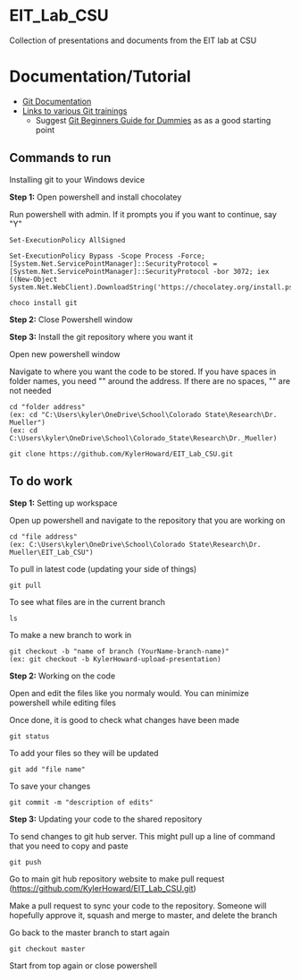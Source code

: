 # EIT_Lab_CSU
Collection of presentations and documents from the EIT lab at CSU


# Documentation/Tutorial

* [Git Documentation](https://git-scm.com/doc)
* [Links to various Git trainings](https://git-scm.com/doc/ext)
  * Suggest [Git Beginners Guide for Dummies](https://git-scm.com/doc/ext) as as a good starting point

## Commands to run 
Installing git to your Windows device

**Step 1:** Open powershell and install chocolatey

Run powershell with admin. If it prompts you if you want to continue, say "Y"

    Set-ExecutionPolicy AllSigned

    Set-ExecutionPolicy Bypass -Scope Process -Force; [System.Net.ServicePointManager]::SecurityProtocol = [System.Net.ServicePointManager]::SecurityProtocol -bor 3072; iex ((New-Object System.Net.WebClient).DownloadString('https://chocolatey.org/install.ps1'))
    
    choco install git
    
**Step 2:** Close Powershell window

**Step 3:** Install the git repository where you want it

Open new powershell window

Navigate to where you want the code to be stored. If you have spaces in folder names, you need "" around the address. If there are no spaces, "" are not needed

    cd "folder address"
    (ex: cd "C:\Users\kyler\OneDrive\School\Colorado State\Research\Dr. Mueller")
    (ex: cd C:\Users\kyler\OneDrive\School\Colorado_State\Research\Dr._Mueller)
    
    git clone https://github.com/KylerHoward/EIT_Lab_CSU.git


## To do work
**Step 1:** Setting up workspace

Open up powershell and navigate to the repository that you are working on

    cd "file address" 
    (ex: C:\Users\kyler\OneDrive\School\Colorado State\Research\Dr. Mueller\EIT_Lab_CSU")

To pull in latest code (updating your side of things)

    git pull 

To see what files are in the current branch

    ls

To make a new branch to work in

    git checkout -b "name of branch (YourName-branch-name)"
    (ex: git checkout -b KylerHoward-upload-presentation)
    
**Step 2:** Working on the code

Open and edit the files like you normaly would. You can minimize powershell while editing files

Once done, it is good to check what changes have been made

    git status
    
To add your files so they will be updated

    git add "file name"
    
To save your changes

    git commit -m "description of edits"
    
**Step 3:** Updating your code to the shared repository 

To send changes to git hub server. This might pull up a line of command that you need to copy and paste

    git push

Go to main git hub repository website to make pull request (https://github.com/KylerHoward/EIT_Lab_CSU.git)

Make a pull request to sync your code to the repository. Someone will hopefully approve it, squash and merge to master, and delete the branch

Go back to the master branch to start again

    git checkout master

Start from top again or close powershell
